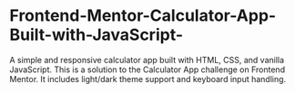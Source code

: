 # Frontend-Mentor-Calculator-App-Built-with-JavaScript-
A simple and responsive calculator app built with HTML, CSS, and vanilla JavaScript. This is a solution to the Calculator App challenge on Frontend Mentor. It includes light/dark theme support and keyboard input handling.
